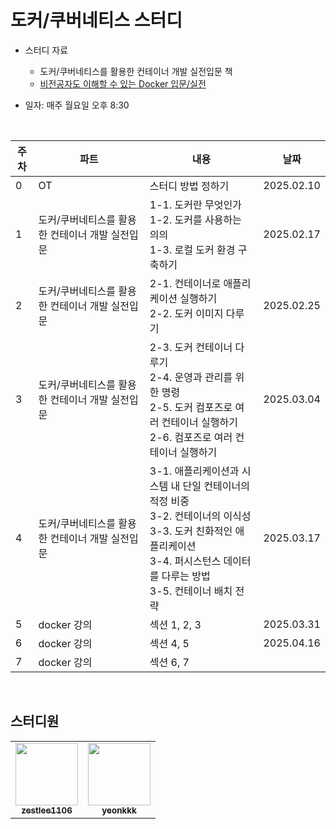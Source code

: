 # 도커/쿠버네티스 스터디
- 스터디 자료
  - 도커/쿠버네티스를 활용한 컨테이너 개발 실전입문 책
  - [비전공자도 이해할 수 있는 Docker 입문/실전](https://www.inflearn.com/course/%EB%B9%84%EC%A0%84%EA%B3%B5%EC%9E%90-docker-%EC%9E%85%EB%AC%B8-%EC%8B%A4%EC%A0%84)
- 일자: 매주 월요일 오후 8:30

  <br> 

| 주차 | 파트 | 내용 | 날짜 |
| --- | --- | --- | --- |
| 0 | OT | 스터디 방법 정하기 | 2025.02.10 |
| 1  | 도커/쿠버네티스를 활용한 컨테이너 개발 실전입문 | 1-1. 도커란 무엇인가<br>1-2. 도커를 사용하는 의의<br>1-3. 로컬 도커 환경 구축하기 | 2025.02.17 |
| 2  |  도커/쿠버네티스를 활용한 컨테이너 개발 실전입문 | 2-1. 컨테이너로 애플리케이션 실행하기<br>2-2. 도커 이미지 다루기 | 2025.02.25 |
| 3  | 도커/쿠버네티스를 활용한 컨테이너 개발 실전입문  | 2-3. 도커 컨테이너 다루기<br>2-4. 운영과 관리를 위한 명령<br>2-5. 도커 컴포즈로 여러 컨테이너 실행하기<br>2-6. 컴포즈로 여러 컨테이너 실행하기 | 2025.03.04 |
| 4  | 도커/쿠버네티스를 활용한 컨테이너 개발 실전입문  | 3-1. 애플리케이션과 시스템 내 단일 컨테이너의 적정 비중<br>3-2. 컨테이너의 이식성<br>3-3. 도커 친화적인 애플리케이션<br>3-4. 퍼시스턴스 데이터를 다루는 방법<br>3-5. 컨테이너 배치 전략 | 2025.03.17 |
| 5  | docker 강의 | 섹션 1, 2, 3 | 2025.03.31 |
| 6  | docker 강의 | 섹션 4, 5 | 2025.04.16 |
| 7 | docker 강의 | 섹션 6, 7 |  |


<br>

## 스터디원
  
<table>
  <tr>
    <td align="center"><a href="https://github.com/zestlee1106"><img src="https://avatars.githubusercontent.com/u/47649108?v=4?s=100" width="100px;" alt=""/><br /><sub><b>zestlee1106</b></sub></a><br /></td>
     <td align="center"><a href="https://github.com/yeonkkk"><img src="https://avatars.githubusercontent.com/u/88660886?v=4?v=4?s=100" width="100px;" alt=""/><br /><sub><b>yeonkkk</b></sub></a><br /></td>
</tr>
</table>
